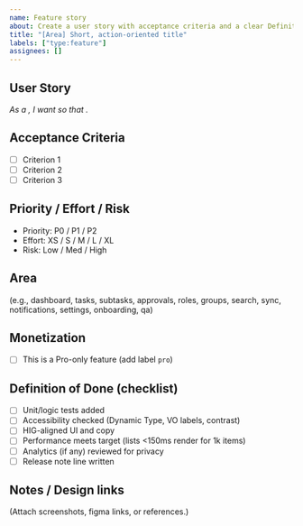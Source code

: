 ```yaml
---
name: Feature story
about: Create a user story with acceptance criteria and a clear Definition of Done
title: "[Area] Short, action-oriented title"
labels: ["type:feature"]
assignees: []
---
```


## User Story
_As a <type of user>, I want <capability> so that <benefit>._

## Acceptance Criteria
- [ ] Criterion 1
- [ ] Criterion 2
- [ ] Criterion 3

## Priority / Effort / Risk
- Priority: P0 / P1 / P2
- Effort: XS / S / M / L / XL
- Risk: Low / Med / High

## Area
(e.g., dashboard, tasks, subtasks, approvals, roles, groups, search, sync, notifications, settings, onboarding, qa)

## Monetization
- [ ] This is a Pro-only feature (add label `pro`)

## Definition of Done (checklist)
- [ ] Unit/logic tests added
- [ ] Accessibility checked (Dynamic Type, VO labels, contrast)
- [ ] HIG-aligned UI and copy
- [ ] Performance meets target (lists <150ms render for 1k items)
- [ ] Analytics (if any) reviewed for privacy
- [ ] Release note line written

## Notes / Design links
(Attach screenshots, figma links, or references.)
